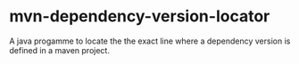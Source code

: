 # mvn-dependency-version-locator
A java progamme to locate the the exact line where a dependency version is defined in a maven project. 
